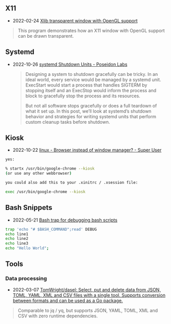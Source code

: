 ## X11
- 2022-02-24 [Xlib transparent window with OpenGL support](https://gist.github.com/je-so/903479/834dfd78705b16ec5f7bbd10925980ace4049e17)
> This program demonstrates how an X11 window with OpenGL support  can be drawn transparent.

## Systemd

- 2022-10-26 [systemd Shutdown Units - Poseidon Labs](https://www.psdn.io/posts/systemd-shutdown-unit/)

  > Designing a system to shutdown gracefully can be tricky. In an ideal world, every service would be managed by a systemd unit. ExecStart would start a process that handles SIGTERM by stopping itself and an  ExecStop would inform the process and block to gracefully stop the process and its resources.
  >
  > But not all software stops gracefully or does a full teardown of what it set up. In this post, we’ll look at systemd’s shutdown behavior and strategies for writing systemd units that perform custom cleanup tasks before shutdown.

## Kiosk

- 2022-10-22 [linux - Browser instead of window manager? - Super User](https://superuser.com/questions/219511/browser-instead-of-window-manager)
```sh
yes:

% startx /usr/bin/google-chrome --kiosk
(or use any other webbrowser)

you could also add this to your .xinitrc / .xsession file:

exec /usr/bin/google-chrome --kiosk
```

## Bash Snippets

- 2022-05-21 [Bash trap for debugging bash scripts](https://www.onlinegdb.com/1h1BpiINv)
```bash
trap 'echo "# $BASH_COMMAND";read' DEBUG
echo line1
echo line2
echo line3
echo "Hello World";
```

## Tools 

### Data processing
- 2022-03-07 [TomWright/dasel: Select, put and delete data from JSON, TOML, YAML, XML and CSV files with a single tool. Supports conversion between formats and can be used as a Go package.](https://github.com/TomWright/dasel)
> Comparable to jq / yq, but supports JSON, YAML, TOML, XML and CSV with zero runtime dependencies.

